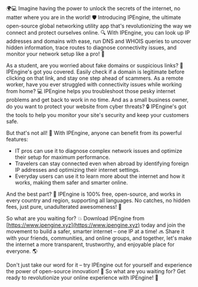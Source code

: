 🌍💻 Imagine having the power to unlock the secrets of the internet, no matter where you are in the world! 🛡️ Introducing IPEngine, the ultimate open-source global networking utility app that's revolutionizing the way we connect and protect ourselves online. 🔍 With IPEngine, you can look up IP addresses and domains with ease, run DNS and WHOIS queries to uncover hidden information, trace routes to diagnose connectivity issues, and monitor your network setup like a pro! 📡

As a student, are you worried about fake domains or suspicious links? 🤔 IPEngine's got you covered. Easily check if a domain is legitimate before clicking on that link, and stay one step ahead of scammers. As a remote worker, have you ever struggled with connectivity issues while working from home? 💻 IPEngine helps you troubleshoot those pesky internet problems and get back to work in no time. And as a small business owner, do you want to protect your website from cyber threats? 🔒 IPEngine's got the tools to help you monitor your site's security and keep your customers safe.

But that's not all! 🎉 With IPEngine, anyone can benefit from its powerful features:

* IT pros can use it to diagnose complex network issues and optimize their setup for maximum performance.
* Travelers can stay connected even when abroad by identifying foreign IP addresses and optimizing their internet settings.
* Everyday users can use it to learn more about the internet and how it works, making them safer and smarter online.

And the best part? 🤩 IPEngine is 100% free, open-source, and works in every country and region, supporting all languages. No catches, no hidden fees, just pure, unadulterated awesomeness! 🌟

So what are you waiting for? 💥 Download IPEngine from [https://www.ipengine.xyz](https://www.ipengine.xyz) today and join the movement to build a safer, smarter internet – one IP at a time! 🔜 Share it with your friends, communities, and online groups, and together, let's make the internet a more transparent, trustworthy, and enjoyable place for everyone. 🌎

Don't just take our word for it – try IPEngine out for yourself and experience the power of open-source innovation! 💪 So what are you waiting for? Get ready to revolutionize your online experience with IPEngine! 🚀